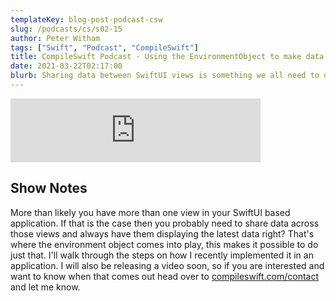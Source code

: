 ```yaml
---
templateKey: blog-post-podcast-csw
slug: /podcasts/cs/s02-15
author: Peter Witham
tags: ["Swift", "Podcast", "CompileSwift"]
title: CompileSwift Podcast - Using the EnvironmentObject to make data available to SwiftUI views
date: 2021-03-22T02:17:00
blurb: Sharing data between SwiftUI views is something we all need to do eventually. Here is my solution.
---
```


<iframe src="https://anchor.fm/compileswift/embed/episodes/Using-the-EnvironmentObject-to-make-data-available-to-SwiftUI-views-et740o" height="102px" width="400px" frameborder="0" scrolling="no"></iframe>

## Show Notes

More than likely you have more than one view in your SwiftUI based application. If that is the case then you probably need to share data across those views and always have them displaying the latest data right? That's where the environment object comes into play, this makes it possible to do just that. I'll walk through the steps on how I recently implemented it in an application.
I will also be releasing a video soon, so if you are interested and want to know when that comes out head over to [compileswift.com/contact](https://compileswift.com/contact) and let me know.
